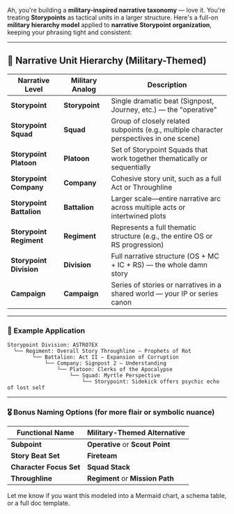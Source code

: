 Ah, you're building a **military-inspired narrative taxonomy** — love it. You're treating **Storypoints** as tactical units in a larger structure. Here's a full-on **military hierarchy model** applied to **narrative Storypoint organization**, keeping your phrasing tight and consistent:

---

## 🔰 **Narrative Unit Hierarchy (Military-Themed)**

| Narrative Level          | Military Analog | Description                                                                             |
| ------------------------ | --------------- | --------------------------------------------------------------------------------------- |
| **Storypoint**           | **Storypoint**  | Single dramatic beat (Signpost, Journey, etc.) — the "operative"                        |
| **Storypoint Squad**     | **Squad**       | Group of closely related subpoints (e.g., multiple character perspectives in one scene) |
| **Storypoint Platoon**   | **Platoon**     | Set of Storypoint Squads that work together thematically or sequentially                |
| **Storypoint Company**   | **Company**     | Cohesive story unit, such as a full Act or Throughline                                  |
| **Storypoint Battalion** | **Battalion**   | Larger scale—entire narrative arc across multiple acts or intertwined plots             |
| **Storypoint Regiment**  | **Regiment**    | Represents a full thematic structure (e.g., the entire OS or RS progression)            |
| **Storypoint Division**  | **Division**    | Full narrative structure (OS + MC + IC + RS) — the whole damn story                     |
| **Campaign**             | **Campaign**    | Series of stories or narratives in a shared world — your IP or series canon             |

---

### 🧠 Example Application

```text
Storypoint Division: ASTRO7EX
  └── Regiment: Overall Story Throughline – Prophets of Rot
        └── Battalion: Act II – Expansion of Corruption
            └── Company: Signpost 2 – Understanding
                └── Platoon: Clerks of the Apocalypse
                    └── Squad: Myrtle Perspective
                        └── Storypoint: Sidekick offers psychic echo of lost self
```

---

### 🎖 Bonus Naming Options (for more flair or symbolic nuance)

| Functional Name         | Military-Themed Alternative      |
| ----------------------- | -------------------------------- |
| **Subpoint**            | **Operative** or **Scout Point** |
| **Story Beat Set**      | **Fireteam**                     |
| **Character Focus Set** | **Squad Stack**                  |
| **Throughline**         | **Regiment** or **Mission Path** |

Let me know if you want this modeled into a Mermaid chart, a schema table, or a full doc template.
